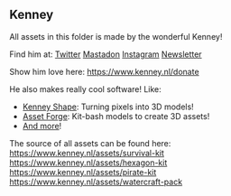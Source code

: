 ## Kenney
All assets in this folder is made by the wonderful Kenney! 

Find him at:
[Twitter](https://twitter.com/KenneyNL)
[Mastadon](https://mastodon.gamedev.place/@kenney)
[Instagram](https://www.instagram.com/kenney_nl/)
[Newsletter](https://sendfox.com/kenney)

Show him love here:
https://www.kenney.nl/donate

He also makes really cool software! Like:
- [Kenney Shape](https://kenney.nl/tools/kenney-shape): Turning pixels into 3D models!
- [Asset Forge](https://kenney.nl/tools/asset-forge): Kit-bash models to create 3D assets!
- [And more](https://www.kenney.nl/tools)!

The source of all assets can be found here:
https://www.kenney.nl/assets/survival-kit
https://www.kenney.nl/assets/hexagon-kit
https://www.kenney.nl/assets/pirate-kit
https://www.kenney.nl/assets/watercraft-pack